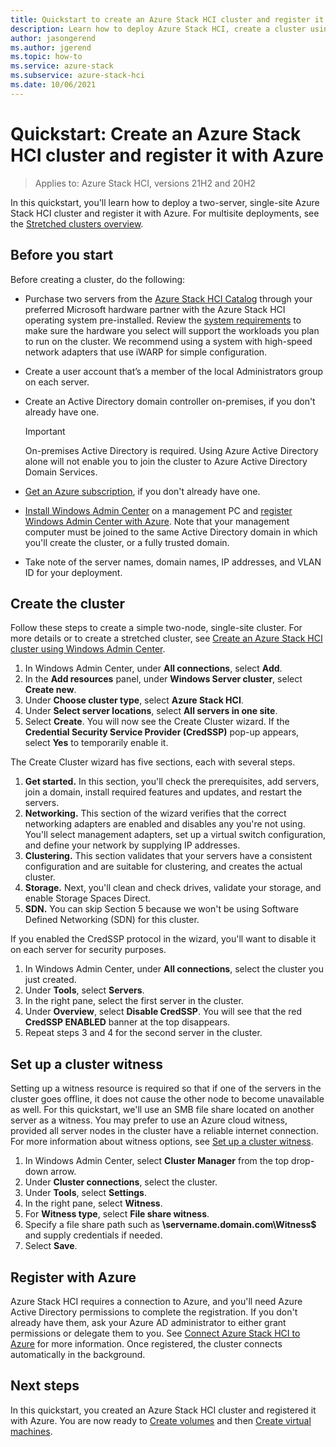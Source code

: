 ```yaml
---
title: Quickstart to create an Azure Stack HCI cluster and register it with Azure
description: Learn how to deploy Azure Stack HCI, create a cluster using Windows Admin Center, and register it with Azure.
author: jasongerend
ms.author: jgerend
ms.topic: how-to
ms.service: azure-stack
ms.subservice: azure-stack-hci
ms.date: 10/06/2021
---
```


# Quickstart: Create an Azure Stack HCI cluster and register it with Azure

> Applies to: Azure Stack HCI, versions 21H2 and 20H2

In this quickstart, you'll learn how to deploy a two-server, single-site Azure Stack HCI cluster and register it with Azure. For multisite deployments, see the [Stretched clusters overview](../concepts/stretched-clusters.md).

## Before you start

Before creating a cluster, do the following:

* Purchase two servers from the [Azure Stack HCI Catalog](https://aka.ms/AzureStackHCICatalog) through your preferred Microsoft hardware partner with the Azure Stack HCI operating system pre-installed. Review the [system requirements](../concepts/system-requirements.md) to make sure the hardware you select will support the workloads you plan to run on the cluster. We recommend using a system with high-speed network adapters that use iWARP for simple configuration.
* Create a user account that’s a member of the local Administrators group on each server.
* Create an Active Directory domain controller on-premises, if you don't already have one.

   >[!IMPORTANT]
   > On-premises Active Directory is required. Using Azure Active Directory alone will not enable you to join the cluster to Azure Active Directory Domain Services.

* [Get an Azure subscription](https://azure.microsoft.com/), if you don't already have one.
* [Install Windows Admin Center](/windows-server/manage/windows-admin-center/deploy/install) on a management PC and [register Windows Admin Center with Azure](../manage/register-windows-admin-center.md). Note that your management computer must be joined to the same Active Directory domain in which you'll create the cluster, or a fully trusted domain.
* Take note of the server names, domain names, IP addresses, and VLAN ID for your deployment.

## Create the cluster

Follow these steps to create a simple two-node, single-site cluster. For more details or to create a stretched cluster, see [Create an Azure Stack HCI cluster using Windows Admin Center](create-cluster.md).

1. In Windows Admin Center, under **All connections**, select **Add**.
1. In the **Add resources** panel, under **Windows Server cluster**, select **Create new**.
1. Under **Choose cluster type**, select **Azure Stack HCI**.
1. Under **Select server locations**, select **All servers in one site**.
1. Select **Create**. You will now see the Create Cluster wizard. If the **Credential Security Service Provider (CredSSP)** pop-up appears, select **Yes** to temporarily enable it. 

The Create Cluster wizard has five sections, each with several steps.

1. **Get started.** In this section, you'll check the prerequisites, add servers, join a domain, install required features and updates, and restart the servers. 
2. **Networking.** This section of the wizard verifies that the correct networking adapters are enabled and disables any you're not using. You'll select management adapters, set up a virtual switch configuration, and define your network by supplying IP addresses.
3. **Clustering.** This section validates that your servers have a consistent configuration and are suitable for clustering, and creates the actual cluster.
4. **Storage.** Next, you'll clean and check drives, validate your storage, and enable Storage Spaces Direct.
5. **SDN.** You can skip Section 5 because we won't be using Software Defined Networking (SDN) for this cluster.

If you enabled the CredSSP protocol in the wizard, you'll want to disable it on each server for security purposes.

1. In Windows Admin Center, under **All connections**, select the cluster you just created.
1. Under **Tools**, select **Servers**.
1. In the right pane, select the first server in the cluster.
1. Under **Overview**, select **Disable CredSSP**. You will see that the red **CredSSP ENABLED** banner at the top disappears.
1. Repeat steps 3 and 4 for the second server in the cluster.

## Set up a cluster witness

Setting up a witness resource is required so that if one of the servers in the cluster goes offline, it does not cause the other node to become unavailable as well. For this quickstart, we'll use an SMB file share located on another server as a witness. You may prefer to use an Azure cloud witness, provided all server nodes in the cluster have a reliable internet connection. For more information about witness options, see [Set up a cluster witness](../manage/witness.md).

1. In Windows Admin Center, select **Cluster Manager** from the top drop-down arrow.
1. Under **Cluster connections**, select the cluster.
1. Under **Tools**, select **Settings**.
1. In the right pane, select **Witness**.
1. For **Witness type**, select **File share witness**.
1. Specify a file share path such as **\\servername.domain.com\Witness$** and supply credentials if needed.
1. Select **Save**.

## Register with Azure

Azure Stack HCI requires a connection to Azure, and you'll need Azure Active Directory permissions to complete the registration. If you don't already have them, ask your Azure AD administrator to either grant permissions or delegate them to you. See [Connect Azure Stack HCI to Azure](register-with-azure.md) for more information. Once registered, the cluster connects automatically in the background.

## Next steps

In this quickstart, you created an Azure Stack HCI cluster and registered it with Azure. You are now ready to [Create volumes](../manage/create-volumes.md) and then [Create virtual machines](../manage/vm.md).
